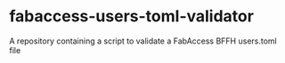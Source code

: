 # fabaccess-users-toml-validator
A repository containing a script to validate a FabAccess BFFH users.toml file

